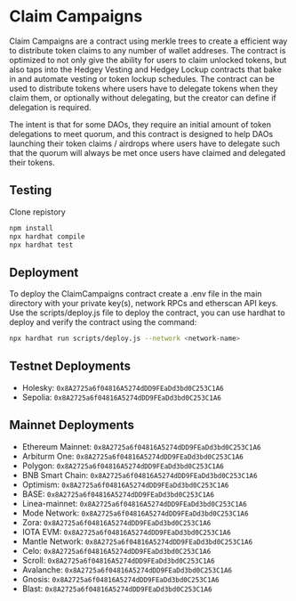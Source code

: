 # Claim Campaigns

Claim Campaigns are a contract using merkle trees to create a efficient way to distribute token claims to any number of wallet addreses. The contract is optimized to not only give the ability for users to claim unlocked tokens, but also taps into the Hedgey Vesting and Hedgey Lockup contracts that bake in and automate vesting or token lockup schedules. The contract can be used to distribute tokens where users have to delegate tokens when they claim them, or optionally without delegating, but the creator can define if delegation is required. 

The intent is that for some DAOs, they require an initial amount of token delegations to meet quorum, and this contract is designed to help DAOs launching their token claims / airdrops where users have to delegate such that the quorum will always be met once users have claimed and delegated their tokens. 

## Testing

Clone repistory

``` bash
npm install
npx hardhat compile
npx hardhat test
```

## Deployment
To deploy the ClaimCampaigns contract create a .env file in the main directory with your private key(s), network RPCs and etherscan API keys. Use the scripts/deploy.js file to deploy the contract, you can use hardhat to deploy and verify the contract using the command: 

``` bash
npx hardhat run scripts/deploy.js --network <network-name>
```

## Testnet Deployments   
   
- Holesky: `0x8A2725a6f04816A5274dDD9FEaDd3bd0C253C1A6`  
- Sepolia: `0x8A2725a6f04816A5274dDD9FEaDd3bd0C253C1A6`  


## Mainnet Deployments   
     
- Ethereum Mainnet: `0x8A2725a6f04816A5274dDD9FEaDd3bd0C253C1A6`  
- Arbiturm One: `0x8A2725a6f04816A5274dDD9FEaDd3bd0C253C1A6`  
- Polygon: `0x8A2725a6f04816A5274dDD9FEaDd3bd0C253C1A6`  
- BNB Smart Chain: `0x8A2725a6f04816A5274dDD9FEaDd3bd0C253C1A6`  
- Optimism: `0x8A2725a6f04816A5274dDD9FEaDd3bd0C253C1A6`  
- BASE: `0x8A2725a6f04816A5274dDD9FEaDd3bd0C253C1A6`  
- Linea-mainnet: `0x8A2725a6f04816A5274dDD9FEaDd3bd0C253C1A6`  
- Mode Network: `0x8A2725a6f04816A5274dDD9FEaDd3bd0C253C1A6`  
- Zora: `0x8A2725a6f04816A5274dDD9FEaDd3bd0C253C1A6`  
- IOTA EVM: `0x8A2725a6f04816A5274dDD9FEaDd3bd0C253C1A6`  
- Mantle Network: `0x8A2725a6f04816A5274dDD9FEaDd3bd0C253C1A6`  
- Celo: `0x8A2725a6f04816A5274dDD9FEaDd3bd0C253C1A6`  
- Scroll: `0x8A2725a6f04816A5274dDD9FEaDd3bd0C253C1A6`  
- Avalanche: `0x8A2725a6f04816A5274dDD9FEaDd3bd0C253C1A6`  
- Gnosis: `0x8A2725a6f04816A5274dDD9FEaDd3bd0C253C1A6`  
- Blast: `0x8A2725a6f04816A5274dDD9FEaDd3bd0C253C1A6`  


